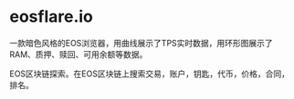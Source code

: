 # eosflare.io


一款暗色风格的EOS浏览器，用曲线展示了TPS实时数据，用环形图展示了RAM、质押、赎回、可用余额等数据。

‎EOS区块链探索。在EOS区块链上搜索交易，账户，钥匙，代币，价格，合同，排名。‎
